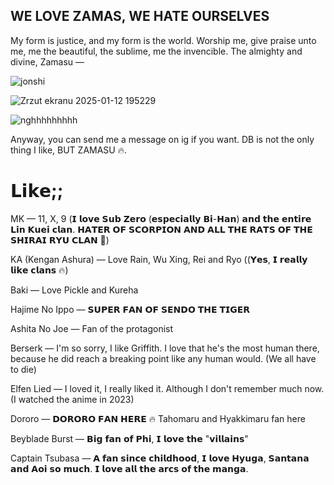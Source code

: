 ## WE LOVE ZAMAS, WE HATE OURSELVES 

My form is justice, and my form is the world. Worship me, give praise unto me, me the beautiful, the sublime, me the invencible. The almighty and divine, Zamasu —

![jonshi](https://pa1.aminoapps.com/7614/853856b9477aec4617308edd909da31ecfea29b4r1-268-160_hq.gif)

![Zrzut ekranu 2025-01-12 195229](https://www.icegif.com/wp-content/uploads/2024/03/zamasu-icegif-1.gif)

![nghhhhhhhhh](https://www.gifcen.com/wp-content/uploads/2024/03/zamasu-gif-4.gif)

Anyway, you can send me a message on ig if you want. DB is not the only thing I like, BUT ZAMASU 🔥. 

# 𝗟𝗶𝗸𝗲;;
MK — 11, X, 9 (𝗜 𝗹𝗼𝘃𝗲 𝗦𝘂𝗯 𝗭𝗲𝗿𝗼 (𝗲𝘀𝗽𝗲𝗰𝗶𝗮𝗹𝗹𝘆 𝗕𝗶-𝗛𝗮𝗻) 𝗮𝗻𝗱 𝘁𝗵𝗲 𝗲𝗻𝘁𝗶𝗿𝗲 𝗟𝗶𝗻 𝗞𝘂𝗲𝗶 𝗰𝗹𝗮𝗻. 𝗛𝗔𝗧𝗘𝗥 𝗢𝗙 𝗦𝗖𝗢𝗥𝗣𝗜𝗢𝗡 𝗔𝗡𝗗 𝗔𝗟𝗟 𝗧𝗛𝗘 𝗥𝗔𝗧𝗦 𝗢𝗙 𝗧𝗛𝗘 𝗦𝗛𝗜𝗥𝗔𝗜 𝗥𝗬𝗨 𝗖𝗟𝗔𝗡 🧊)

KA (Kengan Ashura) — Love Rain, Wu Xing, Rei and Ryo ((𝗬𝗲𝘀, 𝗜 𝗿𝗲𝗮𝗹𝗹𝘆 𝗹𝗶𝗸𝗲 𝗰𝗹𝗮𝗻𝘀 🔥)

Baki — Love Pickle and Kureha

Hajime No Ippo — 𝗦𝗨𝗣𝗘𝗥 𝗙𝗔𝗡 𝗢𝗙 𝗦𝗘𝗡𝗗𝗢 𝗧𝗛𝗘 𝗧𝗜𝗚𝗘𝗥 

Ashita No Joe — Fan of the protagonist

Berserk — I'm so sorry, I like Griffith. I love that he's the most human there, because he did reach a breaking point like any human would. (We all have to die)

Elfen Lied — I loved it, I really liked it. Although I don't remember much now. (I watched the anime in 2023)

Dororo — 𝗗𝗢𝗥𝗢𝗥𝗢 𝗙𝗔𝗡 𝗛𝗘𝗥𝗘 🔥 Tahomaru and Hyakkimaru fan here

Beyblade Burst — 𝗕𝗶𝗴 𝗳𝗮𝗻 𝗼𝗳 𝗣𝗵𝗶, 𝗜 𝗹𝗼𝘃𝗲 𝘁𝗵𝗲 "𝘃𝗶𝗹𝗹𝗮𝗶𝗻𝘀"

Captain Tsubasa — 𝗔 𝗳𝗮𝗻 𝘀𝗶𝗻𝗰𝗲 𝗰𝗵𝗶𝗹𝗱𝗵𝗼𝗼𝗱, 𝗜 𝗹𝗼𝘃𝗲 𝗛𝘆𝘂𝗴𝗮, 𝗦𝗮𝗻𝘁𝗮𝗻𝗮 𝗮𝗻𝗱 𝗔𝗼𝗶 𝘀𝗼 𝗺𝘂𝗰𝗵. 𝗜 𝗹𝗼𝘃𝗲 𝗮𝗹𝗹 𝘁𝗵𝗲 𝗮𝗿𝗰𝘀 𝗼𝗳 𝘁𝗵𝗲 𝗺𝗮𝗻𝗴𝗮.

